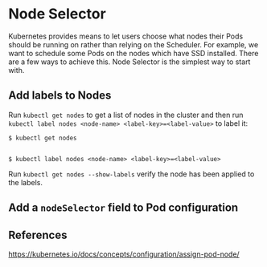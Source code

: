 # Node Selector

Kubernetes provides means to let users choose what nodes their Pods should be running on rather than relying on the Scheduler. For example, we want to schedule some Pods on the nodes which have SSD installed. There are a few ways to achieve this. Node Selector is the simplest way to start with.

## Add labels to Nodes

Run `kubectl get nodes` to get a list of nodes in the cluster and then run `kubectl label nodes <node-name> <label-key>=<label-value>` to label it:

```shell
$ kubectl get nodes


$ kubectl label nodes <node-name> <label-key>=<label-value>
```

Run `kubectl get nodes --show-labels` verify the node has been applied to the labels.

## Add a `nodeSelector` field to Pod configuration



## References

https://kubernetes.io/docs/concepts/configuration/assign-pod-node/